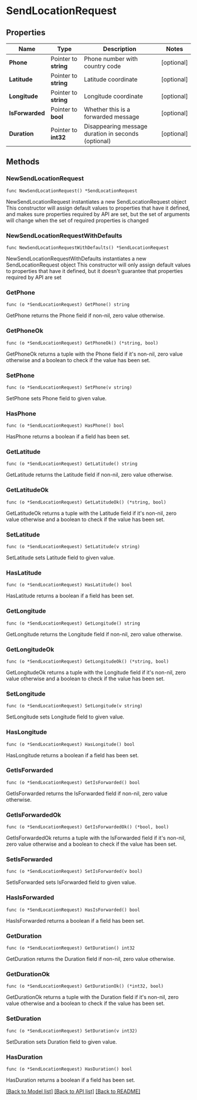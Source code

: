 # SendLocationRequest

## Properties

Name | Type | Description | Notes
------------ | ------------- | ------------- | -------------
**Phone** | Pointer to **string** | Phone number with country code | [optional] 
**Latitude** | Pointer to **string** | Latitude coordinate | [optional] 
**Longitude** | Pointer to **string** | Longitude coordinate | [optional] 
**IsForwarded** | Pointer to **bool** | Whether this is a forwarded message | [optional] 
**Duration** | Pointer to **int32** | Disappearing message duration in seconds (optional) | [optional] 

## Methods

### NewSendLocationRequest

`func NewSendLocationRequest() *SendLocationRequest`

NewSendLocationRequest instantiates a new SendLocationRequest object
This constructor will assign default values to properties that have it defined,
and makes sure properties required by API are set, but the set of arguments
will change when the set of required properties is changed

### NewSendLocationRequestWithDefaults

`func NewSendLocationRequestWithDefaults() *SendLocationRequest`

NewSendLocationRequestWithDefaults instantiates a new SendLocationRequest object
This constructor will only assign default values to properties that have it defined,
but it doesn't guarantee that properties required by API are set

### GetPhone

`func (o *SendLocationRequest) GetPhone() string`

GetPhone returns the Phone field if non-nil, zero value otherwise.

### GetPhoneOk

`func (o *SendLocationRequest) GetPhoneOk() (*string, bool)`

GetPhoneOk returns a tuple with the Phone field if it's non-nil, zero value otherwise
and a boolean to check if the value has been set.

### SetPhone

`func (o *SendLocationRequest) SetPhone(v string)`

SetPhone sets Phone field to given value.

### HasPhone

`func (o *SendLocationRequest) HasPhone() bool`

HasPhone returns a boolean if a field has been set.

### GetLatitude

`func (o *SendLocationRequest) GetLatitude() string`

GetLatitude returns the Latitude field if non-nil, zero value otherwise.

### GetLatitudeOk

`func (o *SendLocationRequest) GetLatitudeOk() (*string, bool)`

GetLatitudeOk returns a tuple with the Latitude field if it's non-nil, zero value otherwise
and a boolean to check if the value has been set.

### SetLatitude

`func (o *SendLocationRequest) SetLatitude(v string)`

SetLatitude sets Latitude field to given value.

### HasLatitude

`func (o *SendLocationRequest) HasLatitude() bool`

HasLatitude returns a boolean if a field has been set.

### GetLongitude

`func (o *SendLocationRequest) GetLongitude() string`

GetLongitude returns the Longitude field if non-nil, zero value otherwise.

### GetLongitudeOk

`func (o *SendLocationRequest) GetLongitudeOk() (*string, bool)`

GetLongitudeOk returns a tuple with the Longitude field if it's non-nil, zero value otherwise
and a boolean to check if the value has been set.

### SetLongitude

`func (o *SendLocationRequest) SetLongitude(v string)`

SetLongitude sets Longitude field to given value.

### HasLongitude

`func (o *SendLocationRequest) HasLongitude() bool`

HasLongitude returns a boolean if a field has been set.

### GetIsForwarded

`func (o *SendLocationRequest) GetIsForwarded() bool`

GetIsForwarded returns the IsForwarded field if non-nil, zero value otherwise.

### GetIsForwardedOk

`func (o *SendLocationRequest) GetIsForwardedOk() (*bool, bool)`

GetIsForwardedOk returns a tuple with the IsForwarded field if it's non-nil, zero value otherwise
and a boolean to check if the value has been set.

### SetIsForwarded

`func (o *SendLocationRequest) SetIsForwarded(v bool)`

SetIsForwarded sets IsForwarded field to given value.

### HasIsForwarded

`func (o *SendLocationRequest) HasIsForwarded() bool`

HasIsForwarded returns a boolean if a field has been set.

### GetDuration

`func (o *SendLocationRequest) GetDuration() int32`

GetDuration returns the Duration field if non-nil, zero value otherwise.

### GetDurationOk

`func (o *SendLocationRequest) GetDurationOk() (*int32, bool)`

GetDurationOk returns a tuple with the Duration field if it's non-nil, zero value otherwise
and a boolean to check if the value has been set.

### SetDuration

`func (o *SendLocationRequest) SetDuration(v int32)`

SetDuration sets Duration field to given value.

### HasDuration

`func (o *SendLocationRequest) HasDuration() bool`

HasDuration returns a boolean if a field has been set.


[[Back to Model list]](../README.md#documentation-for-models) [[Back to API list]](../README.md#documentation-for-api-endpoints) [[Back to README]](../README.md)



